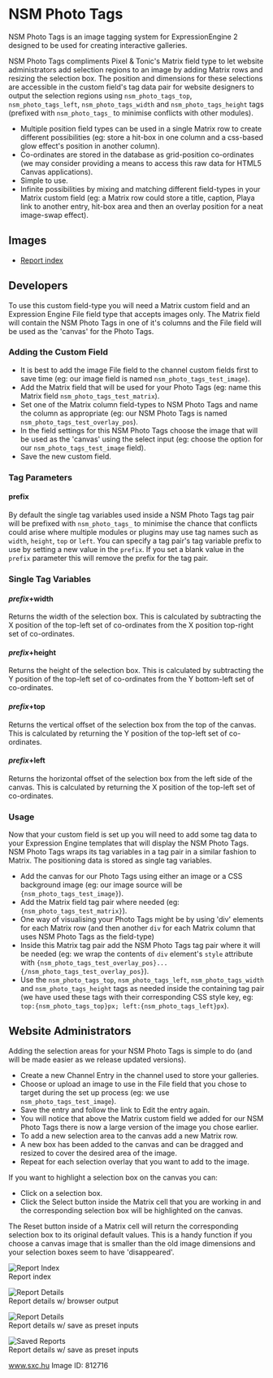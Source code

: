 # NSM Photo Tags

NSM Photo Tags is an image tagging system for ExpressionEngine 2 designed to be used for creating interactive galleries. 

NSM Photo Tags compliments Pixel & Tonic's Matrix field type to let website administrators add selection regions to an image by adding Matrix rows and resizing the selection box. The position and dimensions for these selections are accessible in the custom field's tag data pair for website designers to output the selection regions using `nsm_photo_tags_top`, `nsm_photo_tags_left`, `nsm_photo_tags_width` and `nsm_photo_tags_height` tags (prefixed with `nsm_photo_tags_` to minimise conflicts with other modules).

* Multiple position field types can be used in a single Matrix row to create different possibilities (eg: store a hit-box in one column and a css-based glow effect's position in another column).
* Co-ordinates are stored in the database as grid-position co-ordinates (we may consider providing a means to access this raw data for HTML5 Canvas applications).
* Simple to use.
* Infinite possibilities by mixing and matching different field-types in your Matrix custom field (eg: a Matrix row could store a title, caption, Playa link to another entry, hit-box area and then an overlay position for a neat image-swap effect).

## Images

* [Report index](http://cl.ly/093h1O35093p2n201l0q)

## Developers

To use this custom field-type you will need a Matrix custom field and an Expression Engine File field type that accepts images only. The Matrix field will contain the NSM Photo Tags in one of it's columns and the File field will be used as the 'canvas' for the Photo Tags.

### Adding the Custom Field

* It is best to add the image File field to the channel custom fields first to save time (eg: our image field is named `nsm_photo_tags_test_image`).
* Add the Matrix field that will be used for your Photo Tags (eg: name this Matrix field `nsm_photo_tags_test_matrix`).
* Set one of the Matrix column field-types to NSM Photo Tags and name the column as appropriate (eg: our NSM Photo Tags is named `nsm_photo_tags_test_overlay_pos`).
* In the field settings for this NSM Photo Tags choose the image that will be used as the 'canvas' using the select input (eg: choose the option for our `nsm_photo_tags_test_image` field).
* Save the new custom field.

### Tag Parameters

#### prefix

By default the single tag variables used inside a NSM Photo Tags tag pair will be prefixed with `nsm_photo_tags_` to minimise the chance that conflicts could arise where multiple modules or plugins may use tag names such as `width`, `height`, `top` or `left`. You can specify a tag pair's tag variable prefix to use by setting a new value in the `prefix`. If you set a blank value in the `prefix` parameter this will remove the prefix for the tag pair.

### Single Tag Variables

#### _prefix_+width

Returns the width of the selection box. This is calculated by subtracting the X position of the top-left set of co-ordinates from the X position top-right set of co-ordinates.

#### _prefix_+height

Returns the height of the selection box. This is calculated by subtracting the Y position of the top-left set of co-ordinates from the Y bottom-left set of co-ordinates.

#### _prefix_+top

Returns the vertical offset of the selection box from the top of the canvas. This is calculated by returning the Y position of the top-left set of co-ordinates.

#### _prefix_+left

Returns the horizontal offset of the selection box from the left side of the canvas. This is calculated by returning the X position of the top-left set of co-ordinates.

### Usage

Now that your custom field is set up you will need to add some tag data to your Expression Engine templates that will display the NSM Photo Tags. NSM Photo Tags wraps its tag variables in a tag pair in a similar fashion to Matrix. The positioning data is stored as single tag variables.

* Add the canvas for our Photo Tags using either an image or a CSS background image (eg: our image source will be `{nsm_photo_tags_test_image}`).
* Add the Matrix field tag pair where needed (eg: `{nsm_photo_tags_test_matrix}`).
* One way of visualising your Photo Tags might be by using 'div' elements for each Matrix row (and then another `div` for each Matrix column that uses NSM Photo Tags as the field-type)
* Inside this Matrix tag pair add the NSM Photo Tags tag pair where it will be needed (eg: we wrap the contents of `div` element's `style` attribute with `{nsm_photo_tags_test_overlay_pos}...{/nsm_photo_tags_test_overlay_pos}`).
* Use the `nsm_photo_tags_top`, `nsm_photo_tags_left`, `nsm_photo_tags_width` and `nsm_photo_tags_height` tags as needed inside the containing tag pair (we have used these tags with their corresponding CSS style key, eg: `top:{nsm_photo_tags_top}px; left:{nsm_photo_tags_left}px`).

## Website Administrators

Adding the selection areas for your NSM Photo Tags is simple to do (and will be made easier as we release updated versions).

* Create a new Channel Entry in the channel used to store your galleries.
* Choose or upload an image to use in the File field that you chose to target during the set up process (eg: we use `nsm_photo_tags_test_image`).
* Save the entry and follow the link to Edit the entry again.
* You will notice that above the Matrix custom field we added for our NSM Photo Tags there is now a large version of the image you chose earlier.
* To add a new selection area to the canvas add a new Matrix row.
* A new box has been added to the canvas and can be dragged and resized to cover the desired area of the image.
* Repeat for each selection overlay that you want to add to the image.

If you want to highlight a selection box on the canvas you can:

* Click on a selection box.
* Click the Select button inside the Matrix cell that you are working in and the corresponding selection box will be highlighted on the canvas.

The Reset button inside of a Matrix cell will return the corresponding selection box to its original default values. This is a handy function if you choose a canvas image that is smaller than the old image dimensions and your selection boxes seem to have 'disappeared'.

![Report Index](http://cl.ly/093h1O35093p2n201l0q/Screen_shot_2011-03-07_at_7.44.43_PM.png)    
Report index

![Report Details](http://cl.ly/191h110z1Z08401h1d02/Screen_shot_2011-03-07_at_7.58.39_PM.png)    
Report details w/ browser output

![Report Details](http://cl.ly/2m2h0z240i3f1x0b3x08/Screen_shot_2011-03-07_at_7.57.57_PM.png)    
Report details w/ save as preset inputs

![Saved Reports](http://cl.ly/3B3f0T1f06421C1p2t0P/Screen_shot_2011-03-07_at_7.59.56_PM.png)    
Report details w/ save as preset inputs







www.sxc.hu Image ID: 812716